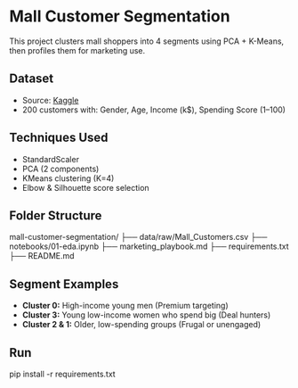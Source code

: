 # Mall Customer Segmentation

This project clusters mall shoppers into 4 segments using PCA + K-Means, then profiles them for marketing use.

## Dataset

- Source: [Kaggle](https://www.kaggle.com/datasets/shwetabh123/mall-customers)
- 200 customers with: Gender, Age, Income (k$), Spending Score (1–100)

## Techniques Used

- StandardScaler
- PCA (2 components)
- KMeans clustering (K=4)
- Elbow & Silhouette score selection

## Folder Structure

mall-customer-segmentation/
├── data/raw/Mall_Customers.csv
├── notebooks/01-eda.ipynb
├── marketing_playbook.md
├── requirements.txt
├── README.md


## Segment Examples

- **Cluster 0:** High-income young men (Premium targeting)
- **Cluster 3:** Young low-income women who spend big (Deal hunters)
- **Cluster 2 & 1:** Older, low-spending groups (Frugal or unengaged)

## Run
pip install -r requirements.txt
